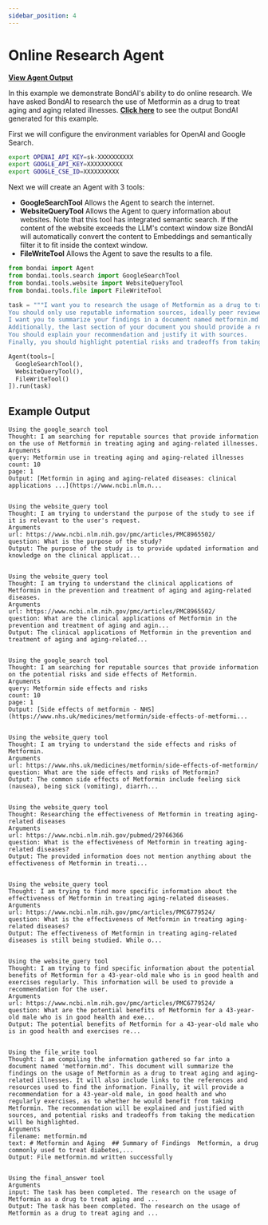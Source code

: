 ```yaml
---
sidebar_position: 4
---
```


# Online Research Agent

**[View Agent Output](./metformin-research)**

In this example we demonstrate BondAI's ability to do online research. We have asked BondAI to research the use of Metformin as a drug to treat aging and aging related illnesses. **[Click here](metformin-research)** to see the output BondAI generated for this example.

First we will configure the environment variables for OpenAI and Google Search.

```bash
export OPENAI_API_KEY=sk-XXXXXXXXXX
export GOOGLE_API_KEY=XXXXXXXXXX
export GOOGLE_CSE_ID=XXXXXXXXXX
```

Next we will create an Agent with 3 tools:
- **GoogleSearchTool** Allows the Agent to search the internet.
- **WebsiteQueryTool** Allows the Agent to query information about websites. Note that this tool has integrated semantic search. If the content of the website exceeds the LLM's context window size BondAI will automatically convert the content to Embeddings and semantically filter it to fit inside the context window.
- **FileWriteTool** Allows the Agent to save the results to a file.

```python
from bondai import Agent
from bondai.tools.search import GoogleSearchTool
from bondai.tools.website import WebsiteQueryTool
from bondai.tools.file import FileWriteTool

task = """I want you to research the usage of Metformin as a drug to treat aging and aging related illness. 
You should only use reputable information sources, ideally peer reviewed scientific studies. 
I want you to summarize your findings in a document named metformin.md and includes links to reference and resources you used to find the information. 
Additionally, the last section of your document you should provide a recommendation for a 43 year old male, in good health and who regularly exercises as to whether he would benefit from taking Metformin. 
You should explain your recommendation and justify it with sources. 
Finally, you should highlight potential risks and tradeoffs from taking the medication."""

Agent(tools=[
  GoogleSearchTool(),
  WebsiteQueryTool(),
  FileWriteTool()
]).run(task)
```

## Example Output

```
Using the google_search tool
Thought: I am searching for reputable sources that provide information on the use of Metformin in treating aging and aging-related illnesses.
Arguments
query: Metformin use in treating aging and aging-related illnesses
count: 10
page: 1
Output: [Metformin in aging and aging-related diseases: clinical applications ...](https://www.ncbi.nlm.n...


Using the website_query tool
Thought: I am trying to understand the purpose of the study to see if it is relevant to the user's request.
Arguments
url: https://www.ncbi.nlm.nih.gov/pmc/articles/PMC8965502/
question: What is the purpose of the study?
Output: The purpose of the study is to provide updated information and knowledge on the clinical applicat...


Using the website_query tool
Thought: I am trying to understand the clinical applications of Metformin in the prevention and treatment of aging and aging-related diseases.
Arguments
url: https://www.ncbi.nlm.nih.gov/pmc/articles/PMC8965502/
question: What are the clinical applications of Metformin in the prevention and treatment of aging and agin...
Output: The clinical applications of Metformin in the prevention and treatment of aging and aging-related...


Using the google_search tool
Thought: I am searching for reputable sources that provide information on the potential risks and side effects of Metformin.
Arguments
query: Metformin side effects and risks
count: 10
page: 1
Output: [Side effects of metformin - NHS](https://www.nhs.uk/medicines/metformin/side-effects-of-metformi...


Using the website_query tool
Thought: I am trying to understand the side effects and risks of Metformin.
Arguments
url: https://www.nhs.uk/medicines/metformin/side-effects-of-metformin/
question: What are the side effects and risks of Metformin?
Output: The common side effects of Metformin include feeling sick (nausea), being sick (vomiting), diarrh...


Using the website_query tool
Thought: Researching the effectiveness of Metformin in treating aging-related diseases
Arguments
url: https://www.ncbi.nlm.nih.gov/pubmed/29766366
question: What is the effectiveness of Metformin in treating aging-related diseases?
Output: The provided information does not mention anything about the effectiveness of Metformin in treati...


Using the website_query tool
Thought: I am trying to find more specific information about the effectiveness of Metformin in treating aging-related diseases.
Arguments
url: https://www.ncbi.nlm.nih.gov/pmc/articles/PMC6779524/
question: What is the effectiveness of Metformin in treating aging-related diseases?
Output: The effectiveness of Metformin in treating aging-related diseases is still being studied. While o...


Using the website_query tool
Thought: I am trying to find specific information about the potential benefits of Metformin for a 43-year-old male who is in good health and exercises regularly. This information will be used to provide a recommendation for the user.
Arguments
url: https://www.ncbi.nlm.nih.gov/pmc/articles/PMC6779524/
question: What are the potential benefits of Metformin for a 43-year-old male who is in good health and exe...
Output: The potential benefits of Metformin for a 43-year-old male who is in good health and exercises re...


Using the file_write tool
Thought: I am compiling the information gathered so far into a document named 'metformin.md'. This document will summarize the findings on the usage of Metformin as a drug to treat aging and aging-related illnesses. It will also include links to the references and resources used to find the information. Finally, it will provide a recommendation for a 43-year-old male, in good health and who regularly exercises, as to whether he would benefit from taking Metformin. The recommendation will be explained and justified with sources, and potential risks and tradeoffs from taking the medication will be highlighted.
Arguments
filename: metformin.md
text: # Metformin and Aging  ## Summary of Findings  Metformin, a drug commonly used to treat diabetes,...
Output: File metformin.md written successfully


Using the final_answer tool
Arguments
input: The task has been completed. The research on the usage of Metformin as a drug to treat aging and ...
Output: The task has been completed. The research on the usage of Metformin as a drug to treat aging and ...
```